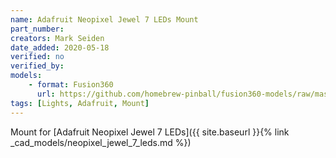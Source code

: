 ```yaml
---
name: Adafruit Neopixel Jewel 7 LEDs Mount
part_number: 
creators: Mark Seiden
date_added: 2020-05-18
verified: no
verified_by:
models:
    - format: Fusion360
      url: https://github.com/homebrew-pinball/fusion360-models/raw/master/lights/Seven%20LED%20Insert.f3d
tags: [Lights, Adafruit, Mount]
---
```


Mount for [Adafruit Neopixel Jewel 7 LEDs]({{ site.baseurl }}{% link _cad_models/neopixel_jewel_7_leds.md %})

